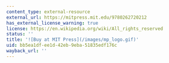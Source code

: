 ```yaml
---
content_type: external-resource
external_url: https://mitpress.mit.edu/9780262720212
has_external_license_warning: true
license: https://en.wikipedia.org/wiki/All_rights_reserved
status: ''
title: '![Buy at MIT Press](/images/mp_logo.gif)'
uid: bb5ea1df-ee1d-42eb-9eba-51835edf176c
wayback_url: ''
---
```

